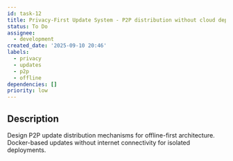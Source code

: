 ```yaml
---
id: task-12
title: Privacy-First Update System - P2P distribution without cloud dependencies
status: To Do
assignee:
  - development
created_date: '2025-09-10 20:46'
labels:
  - privacy
  - updates
  - p2p
  - offline
dependencies: []
priority: low
---
```


## Description

Design P2P update distribution mechanisms for offline-first architecture. Docker-based updates without internet connectivity for isolated deployments.
